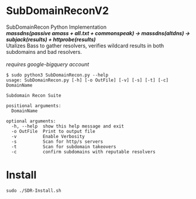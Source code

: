 # SubDomainReconV2

SubDomainRecon Python Implementation\
***massdns(passive amass + all.txt + commonspeak) -> massdns(altdns) -> subjack(results) + httprobe(results)***\
Utalizes Bass to gather resolvers, verifies wildcard results in both subdomains and bad resolvers.\
\
*requires google-bigquery account*


```
$ sudo python3 SubDomainRecon.py --help
usage: SubDomainRecon.py [-h] [-o OutFile] [-v] [-s] [-t] [-c] DomainName

Subdomain Recon Suite

positional arguments:
  DomainName

optional arguments:
  -h, --help  show this help message and exit
  -o OutFile  Print to output file
  -v          Enable Verbosity
  -s          Scan for http/s servers
  -t          Scan for subdomain takeovers
  -c          confirm subdomains with reputable resolvers
```

# Install
```
sudo ./SDR-Install.sh
```

